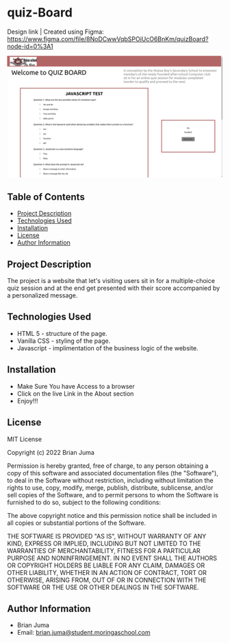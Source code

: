 # quiz-Board

 Design link |
Created using Figma: https://www.figma.com/file/8NoDCwwVqbSPOiUcO6BnKm/quizBoard?node-id=0%3A1

![](images/design.png)
## Table of Contents
  - [Project Description](#description)
  - [Technologies Used](#technologies-used)
  - [Installation](#installation)
  - [License](#license)
  - [Author Information](#author-information)

## Project Description
The project is a website that let's visiting users sit in for a multiple-choice quiz session and at the end get presented with their score accompanied by a personalized message.

## Technologies Used
* HTML 5  - structure of the page.
* Vanilla CSS - styling of the page.
* Javascript - implimentation of the business logic of the website.

## Installation
* Make Sure You have Access to a browser
* Click on the live Link in the About section
* Enjoy!!!
  
## License
MIT License

Copyright (c) 2022 Brian Juma

Permission is hereby granted, free of charge, to any person obtaining a copy
of this software and associated documentation files (the "Software"), to deal
in the Software without restriction, including without limitation the rights
to use, copy, modify, merge, publish, distribute, sublicense, and/or sell
copies of the Software, and to permit persons to whom the Software is
furnished to do so, subject to the following conditions:

The above copyright notice and this permission notice shall be included in all
copies or substantial portions of the Software.

THE SOFTWARE IS PROVIDED "AS IS", WITHOUT WARRANTY OF ANY KIND, EXPRESS OR
IMPLIED, INCLUDING BUT NOT LIMITED TO THE WARRANTIES OF MERCHANTABILITY,
FITNESS FOR A PARTICULAR PURPOSE AND NONINFRINGEMENT. IN NO EVENT SHALL THE
AUTHORS OR COPYRIGHT HOLDERS BE LIABLE FOR ANY CLAIM, DAMAGES OR OTHER
LIABILITY, WHETHER IN AN ACTION OF CONTRACT, TORT OR OTHERWISE, ARISING FROM,
OUT OF OR IN CONNECTION WITH THE SOFTWARE OR THE USE OR OTHER DEALINGS IN THE
SOFTWARE.

## Author Information
  - Brian Juma
  - Email: brian.juma@student.moringaschool.com